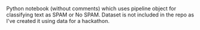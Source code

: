 Python notebook (without comments) which uses pipeline object for classifying text as SPAM or No SPAM. Dataset is not included in the repo as I've created it using data for a hackathon.

